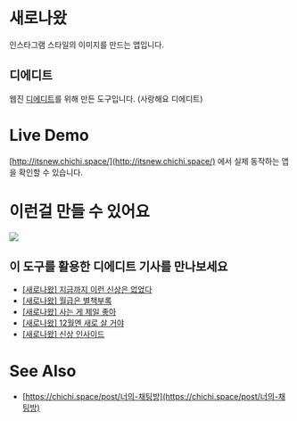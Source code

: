 # 새로나왔
인스타그램 스타일의 이미지를 만드는 앱입니다.

## 디에디트
웹진 [디에디트](http://the-edit.co.kr/)를 위해 만든 도구입니다. (사랑해요 디에디트)

# Live Demo
[http://itsnew.chichi.space/](http://itsnew.chichi.space/) 에서 실제 동작하는 앱을 확인할 수 있습니다.

# 이런걸 만들 수 있어요
![](https://i.imgur.com/h7B8TT1.jpg)

## 이 도구를 활용한 디에디트 기사를 만나보세요
* [[새로나왔] 지금까지 이런 신상은 없었다](http://the-edit.co.kr/20317)
* [[새로나왔] 월급은 별책부록](http://the-edit.co.kr/19699)
* [[새로나왔] 사는 게 제일 좋아](http://the-edit.co.kr/19166)
* [[새로나왔] 12월엔 새로 살 거야](http://the-edit.co.kr/18266)
* [[새로나왔] 신상 인사이드](http://the-edit.co.kr/17407)

# See Also
* [https://chichi.space/post/너의-채팅방](https://chichi.space/post/너의-채팅방)
